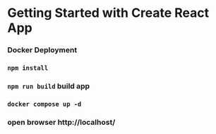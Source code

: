 # Getting Started with Create React App

### Docker Deployment

### `npm install`  

### `npm run build`  build app
 
### `docker compose up -d`

### open browser http://localhost/
